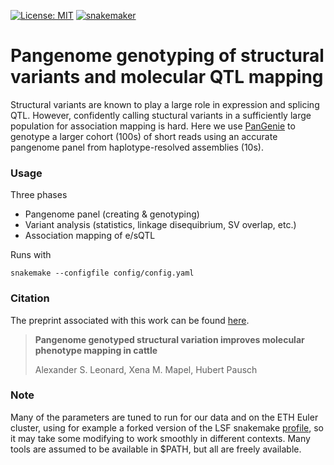 [![License: MIT](https://img.shields.io/badge/License-MIT-yellow.svg)](https://opensource.org/licenses/MIT)
[![snakemaker](https://github.com/AnimalGenomicsETH/pangenome_molQTL/actions/workflows/snakemaker.yaml/badge.svg?branch=main)](https://github.com/AnimalGenomicsETH/pangenome_molQTL/actions/workflows/snakemaker.yaml)
# Pangenome genotyping of structural variants and molecular QTL mapping

Structural variants are known to play a large role in expression and splicing QTL.
However, confidently calling stuctural variants in a sufficiently large population for association mapping is hard.
Here we use [PanGenie](https://github.com/eblerjana/pangenie) to genotype a larger cohort (100s) of short reads using an accurate pangenome panel from haplotype-resolved assemblies (10s).

### Usage

Three phases
  - Pangenome panel (creating & genotyping)
  - Variant analysis (statistics, linkage disequibrium, SV overlap, etc.) 
  - Association mapping of e/sQTL

Runs with
```
snakemake --configfile config/config.yaml
```

### Citation

The preprint associated with this work can be found [here](https://www.biorxiv.org/content/10.1101/2023.06.21.545879v1).
> **Pangenome genotyped structural variation improves molecular phenotype mapping in cattle**
> 
> Alexander S. Leonard, Xena M. Mapel, Hubert Pausch

### Note
Many of the parameters are tuned to run for our data and on the ETH Euler cluster, using for example a forked version of the LSF snakemake [profile](https://github.com/AnimalGenomicsETH/snakemake_lsf), so it may take some modifying to work smoothly in different contexts. Many tools are assumed to be available in $PATH, but all are freely available.
